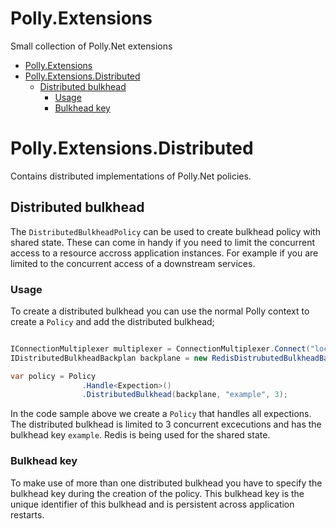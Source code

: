 # Polly.Extensions

Small collection of Polly.Net extensions

- [Polly.Extensions](#pollyextensions)
- [Polly.Extensions.Distributed](#pollyextensionsdistributed)
  - [Distributed bulkhead](#distributed-bulkhead)
    - [Usage](#usage)
    - [Bulkhead key](#bulkhead-key)

# Polly.Extensions.Distributed

Contains distributed implementations of Polly.Net policies.

## Distributed bulkhead

The `DistributedBulkheadPolicy` can be used to create bulkhead policy with shared state. 
These can come in handy if you need to limit the concurrent access to a resource accross application instances. For example if you are limited to the concurrent access of a downstream services.

### Usage

To create a distributed bulkhead you can use the normal Polly context to create a `Policy` and add the distributed bulkhead;

``` csharp

IConnectionMultiplexer multiplexer = ConnectionMultiplexer.Connect("localhost");
IDistributedBulkheadBackplan backplane = new RedisDistrubutedBulkheadBackplane(multiplexer);

var policy = Policy
                .Handle<Expection>()
                .DistributedBulkhead(backplane, "example", 3);
```

In the code sample above we create a `Policy` that handles all expections. The distributed bulkhead is limited to 3 concurrent excecutions and has the bulkhead key `example`. Redis is being used for the shared state.

### Bulkhead key

To make use of more than one distributed bulkhead you have to specify the bulkhead key during the creation of the policy. This bulkhead key is the unique identifier of this bulkhead and is persistent across application restarts.
